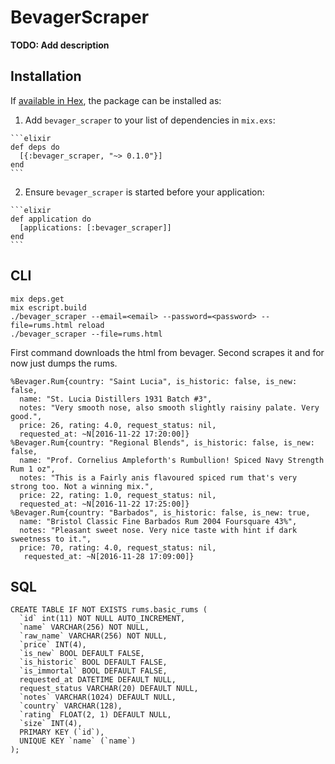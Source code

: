 # BevagerScraper

**TODO: Add description**

## Installation

If [available in Hex](https://hex.pm/docs/publish), the package can be installed as:

  1. Add `bevager_scraper` to your list of dependencies in `mix.exs`:

    ```elixir
    def deps do
      [{:bevager_scraper, "~> 0.1.0"}]
    end
    ```

  2. Ensure `bevager_scraper` is started before your application:

    ```elixir
    def application do
      [applications: [:bevager_scraper]]
    end
    ```

## CLI

   ```shell
   mix deps.get
   mix escript.build
   ./bevager_scraper --email=<email> --password=<password> --file=rums.html reload
   ./bevager_scraper --file=rums.html
   ```

First command downloads the html from bevager. Second scrapes it and for now just dumps the rums.

   ```
   %Bevager.Rum{country: "Saint Lucia", is_historic: false, is_new: false,
     name: "St. Lucia Distillers 1931 Batch #3",
     notes: "Very smooth nose, also smooth slightly raisiny palate. Very good.",
     price: 26, rating: 4.0, request_status: nil,
     requested_at: ~N[2016-11-22 17:20:00]}
   %Bevager.Rum{country: "Regional Blends", is_historic: false, is_new: false,
     name: "Prof. Cornelius Ampleforth's Rumbullion! Spiced Navy Strength Rum 1 oz",
     notes: "This is a Fairly anis flavoured spiced rum that's very strong too. Not a winning mix.",
     price: 22, rating: 1.0, request_status: nil,
     requested_at: ~N[2016-11-22 17:25:00]}
   %Bevager.Rum{country: "Barbados", is_historic: false, is_new: true,
     name: "Bristol Classic Fine Barbados Rum 2004 Foursquare 43%",
     notes: "Pleasant sweet nose. Very nice taste with hint if dark sweetness to it.",
     price: 70, rating: 4.0, request_status: nil,
      requested_at: ~N[2016-11-28 17:09:00]}
   ```

## SQL

   ```
   CREATE TABLE IF NOT EXISTS rums.basic_rums (
     `id` int(11) NOT NULL AUTO_INCREMENT,
     `name` VARCHAR(256) NOT NULL,
     `raw_name` VARCHAR(256) NOT NULL,
     `price` INT(4),
     `is_new` BOOL DEFAULT FALSE,
     `is_historic` BOOL DEFAULT FALSE,
     `is_immortal` BOOL DEFAULT FALSE,
     requested_at DATETIME DEFAULT NULL,
     request_status VARCHAR(20) DEFAULT NULL,
     `notes` VARCHAR(1024) DEFAULT NULL,
     `country` VARCHAR(128),
     `rating` FLOAT(2, 1) DEFAULT NULL,
     `size` INT(4),
     PRIMARY KEY (`id`),
     UNIQUE KEY `name` (`name`)
   );
   ```
